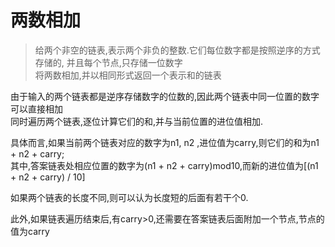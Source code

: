# 两数相加
> 给两个非空的链表,表示两个非负的整数.它们每位数字都是按照逆序的方式存储的,
并且每个节点,只存储一位数字  
将两数相加,并以相同形式返回一个表示和的链表

由于输入的两个链表都是逆序存储数字的位数的,因此两个链表中同一位置的数字可以直接相加  
同时遍历两个链表,逐位计算它们的和,并与当前位置的进位值相加.

具体而言,如果当前两个链表对应的数字为n1, n2 ,进位值为carry,则它们的和为n1 + n2 + carry;  
其中,答案链表处相应位置的数字为(n1 + n2 + carry)mod10,而新的进位值为[(n1 + n2 + carry) / 10]

如果两个链表的长度不同,则可以认为长度短的后面有若干个0.  

此外,如果链表遍历结束后,有carry>0,还需要在答案链表后面附加一个节点,节点的值为carry